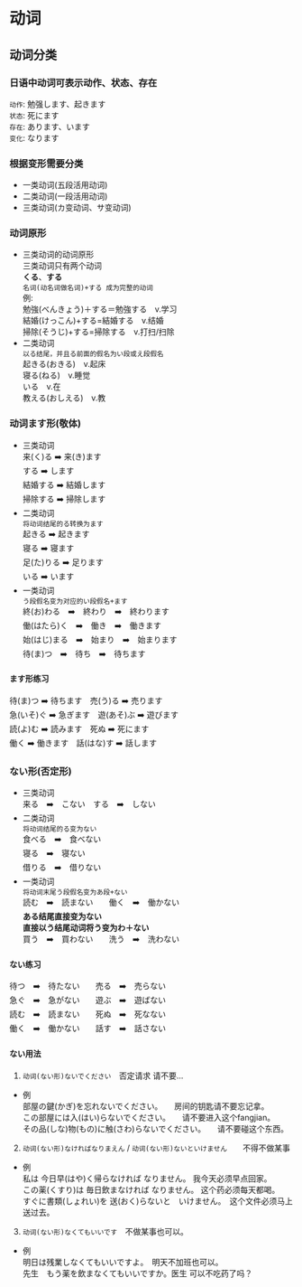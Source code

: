 # 动词
## 动词分类
### 日语中动词可表示动作、状态、存在  
`动作`: 勉强します、起きます  
`状态`: 死にます  
`存在`: あります、います  
`变化`: なります  
### 根据变形需要分类
* 一类动词(五段活用动词)
* 二类动词(一段活用动词)
* 三类动词(カ变动词、サ变动词)
### 动词原形
* 三类动词的动词原形  
三类动词只有两个动词  
**くる**、**する**  
`名词(动名词做名词)+する 成为完整的动词`  
例:  
勉強(べんきょう)＋する＝勉強する　v.学习  
結婚(けっこん)+する=結婚する　v.结婚  
掃除(そうじ)+する=掃除する　v.打扫/扫除  
* 二类动词  
`以る结尾，并且る前面的假名为い段或え段假名`  
起きる(おきる)　v.起床  
寝る(ねる)　v.睡觉  
いる　v.在  
教える(おしえる)　v.教  
### 动词ます形(敬体)
* 三类动词  
来(く)る ➡️ 来(き)ます  
する ➡️ します  
結婚する ➡️ 結婚します  
掃除する ➡️ 掃除します 　
* 二类动词  
`将动词结尾的る转换为ます`  
起きる ➡️ 起きます  
寝る ➡️ 寝ます  
足(た)りる ➡️ 足ります  
いる ➡️ います  
* 一类动词  
`う段假名变为对应的い段假名+ます`  
終(お)わる　➡️　終わり　➡️　終わります  
働(はたら)く　➡️　働き　➡️　働きます  
始(はじ)まる　➡️　始まり　➡️　始まります  
待(ま)つ　➡️　待ち　➡️　待ちます  
#### ます形练习
待(ま)つ ➡️ 待ちます　売(う)る ➡️ 売ります  
急(いそ)ぐ ➡️ 急ぎます　遊(あそ)ぶ ➡️ 遊びます  
読(よ)む ➡️ 読みます　死ぬ ➡️ 死にます  
働く ➡️ 働きます　話(はな)す ➡️ 話します  
### ない形(否定形)
* 三类动词  
来る　➡️　こない　する　➡️　しない　　
* 二类动词  
`将动词结尾的る变为ない`  
食べる　➡️　食べない  
寝る　➡️　寝ない  
借りる　➡️　借りない  
* 一类动词  
`将动词末尾う段假名变为あ段+ない`  
読む　➡️　読まない　　働く　➡️　働かない  
**ある结尾直接变为ない**  
**直接以う结尾动词将う变为わ＋ない**  
買う　➡️　買わない　　洗う　➡️　洗わない
#### ない练习
待つ　➡️　待たない　　売る　➡️　売らない  
急ぐ　➡️　急がない　　遊ぶ　➡️　遊ばない  
読む　➡️　読まない　　死ぬ　➡️　死なない  
働く　➡️　働かない　　話す　➡️　話さない  
#### ない用法
1. `动词(ない形)ないでください`　否定请求 请不要...
* 例  
部屋の鍵(かぎ)を忘れないでください。　　房间的钥匙请不要忘记拿。  
この部屋には入(はい)らないでください。　　请不要进入这个fangjian。  
その品(しな)物(もの)に触(さわ)らないでください。　　请不要碰这个东西。  
2. `动词(ない形)なければなりまえん` / `动词(ない形)ないといけません`　　不得不做某事
* 例  
私は 今日早(はや)く帰らなければ なりません。  我今天必须早点回家。  
この薬(くすり)は 毎日飲まなければ なりません。 这个药必须每天都喝。  
すぐに書類(しょれい)を 送(おく)らないと　いけません。　这个文件必须马上送过去。  
3. `动词(ない形)なくてもいいです`　不做某事也可以。  
* 例  
明日は残業しなくてもいいですよ。　明天不加班也可以。  
先生　もう薬を飲まなくてもいいですか。医生 可以不吃药了吗？

